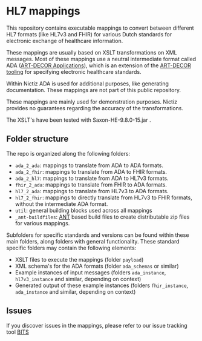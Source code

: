 # HL7 mappings

This repository contains executable mappings to convert between different HL7 formats (like HL7v3 and FHIR) for various Dutch standards for electronic exchange of healthcare information.

These mappings are usually based on XSLT transformations on XML messages. Most of these mappings use a neutral intermediate format called ADA ([ART-DECOR Applications](https://art-decor.org/mediawiki/index.php?title=ADA_Documentation)), which is an extension of the [ART-DECOR tooling](https://docs.art-decor.org/) for specifying electronic healthcare standards. 

Within Nictiz ADA is used for additional purposes, like generating documentation. These mappings are not part of this public repository.

These mappings are mainly used for demonstration purposes. Nictiz provides no guarantees regarding the accuracy of the transformations.

The XSLT's have been tested with Saxon-HE-9.8.0-15.jar . 

## Folder structure

The repo is organized along the following folders:

* `ada_2_ada`: mappings to translate from ADA to ADA formats.
* `ada_2_fhir`: mappings to translate from ADA to FHIR formats.
* `ada_2_hl7`: mappings to translate from ADA to HL7v3 formats.
* `fhir_2_ada`: mappings to translate from FHIR to ADA formats.
* `hl7_2_ada`: mappings to translate from HL7v3 to ADA formats.
* `hl7_2_fhir`: mappings to directly translate from HL7v3 to FHIR formats, without the intermediate ADA format.
* `util`: general building blocks used across all mappings
* `_ant-buildfiles`: [ANT](http://ant.apache.org/) based build files to create distributable zip files for various mappings.

Subfolders for specific standards and versions can be found within these main folders, along folders with general functionality. These standard specific folders may contain the following elements:

* XSLT files to execute the mappings (folder `payload`)
* XML schema's for the ADA formats (folder `ada_schemas` or similar)
* Example instances of input messages (folders `ada_instance`, `hl7v3_instance` and similar, depending on context)
* Generated output of these example instances (folders `fhir_instance`, `ada_instance` and similar, depending on context)

## Issues

If you discover issues in the mappings, please refer to our issue tracking tool [BITS](https://bits.nictiz.nl/projects/MM/issues)
